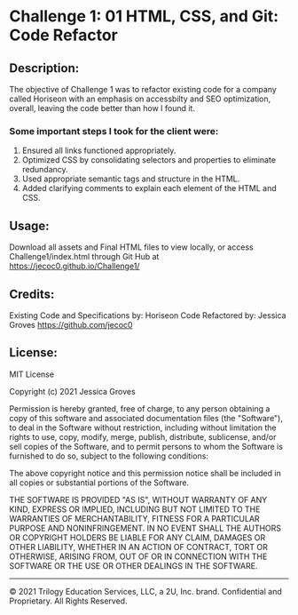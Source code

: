# Challenge 1: 01 HTML, CSS, and Git: Code Refactor 

## Description:
The objective of Challenge 1 was to refactor existing code for a company called Horiseon with an emphasis on accessbilty and SEO optimization, overall, leaving the code better than how I found it.

### Some important steps I took for the client were:
1. Ensured all links functioned appropriately.
2. Optimized CSS by consolidating selectors and properties to eliminate redundancy.
3. Used appropriate semantic tags and structure in the HTML.
4. Added clarifying comments to explain each element of the HTML and CSS.


## Usage:
Download all assets and Final HTML files to view locally, or access Challenge1/index.html through Git Hub at https://jecoc0.github.io/Challenge1/

## Credits:
Existing Code and Specifications by: Horiseon
Code Refactored by: Jessica Groves https://github.com/jecoc0 


## License:
MIT License

Copyright (c) 2021 Jessica Groves

Permission is hereby granted, free of charge, to any person obtaining a copy
of this software and associated documentation files (the "Software"), to deal
in the Software without restriction, including without limitation the rights
to use, copy, modify, merge, publish, distribute, sublicense, and/or sell
copies of the Software, and to permit persons to whom the Software is
furnished to do so, subject to the following conditions:

The above copyright notice and this permission notice shall be included in all
copies or substantial portions of the Software.

THE SOFTWARE IS PROVIDED "AS IS", WITHOUT WARRANTY OF ANY KIND, EXPRESS OR
IMPLIED, INCLUDING BUT NOT LIMITED TO THE WARRANTIES OF MERCHANTABILITY,
FITNESS FOR A PARTICULAR PURPOSE AND NONINFRINGEMENT. IN NO EVENT SHALL THE
AUTHORS OR COPYRIGHT HOLDERS BE LIABLE FOR ANY CLAIM, DAMAGES OR OTHER
LIABILITY, WHETHER IN AN ACTION OF CONTRACT, TORT OR OTHERWISE, ARISING FROM,
OUT OF OR IN CONNECTION WITH THE SOFTWARE OR THE USE OR OTHER DEALINGS IN THE
SOFTWARE.



- - -
© 2021 Trilogy Education Services, LLC, a 2U, Inc. brand. Confidential and Proprietary. All Rights Reserved.
